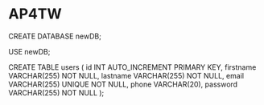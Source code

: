 # AP4TW

CREATE DATABASE newDB;

USE newDB;

CREATE TABLE users (
    id INT AUTO_INCREMENT PRIMARY KEY,
    firstname VARCHAR(255) NOT NULL,
    lastname VARCHAR(255) NOT NULL,
    email VARCHAR(255) UNIQUE NOT NULL,
    phone VARCHAR(20),
    password VARCHAR(255) NOT NULL
);
